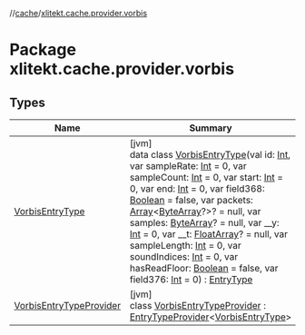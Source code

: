 //[cache](../../index.md)/[xlitekt.cache.provider.vorbis](index.md)

# Package xlitekt.cache.provider.vorbis

## Types

| Name | Summary |
|---|---|
| [VorbisEntryType](-vorbis-entry-type/index.md) | [jvm]<br>data class [VorbisEntryType](-vorbis-entry-type/index.md)(val id: [Int](https://kotlinlang.org/api/latest/jvm/stdlib/kotlin/-int/index.html), var sampleRate: [Int](https://kotlinlang.org/api/latest/jvm/stdlib/kotlin/-int/index.html) = 0, var sampleCount: [Int](https://kotlinlang.org/api/latest/jvm/stdlib/kotlin/-int/index.html) = 0, var start: [Int](https://kotlinlang.org/api/latest/jvm/stdlib/kotlin/-int/index.html) = 0, var end: [Int](https://kotlinlang.org/api/latest/jvm/stdlib/kotlin/-int/index.html) = 0, var field368: [Boolean](https://kotlinlang.org/api/latest/jvm/stdlib/kotlin/-boolean/index.html) = false, var packets: [Array](https://kotlinlang.org/api/latest/jvm/stdlib/kotlin/-array/index.html)&lt;[ByteArray](https://kotlinlang.org/api/latest/jvm/stdlib/kotlin/-byte-array/index.html)?&gt;? = null, var samples: [ByteArray](https://kotlinlang.org/api/latest/jvm/stdlib/kotlin/-byte-array/index.html)? = null, var __y: [Int](https://kotlinlang.org/api/latest/jvm/stdlib/kotlin/-int/index.html) = 0, var __t: [FloatArray](https://kotlinlang.org/api/latest/jvm/stdlib/kotlin/-float-array/index.html)? = null, var sampleLength: [Int](https://kotlinlang.org/api/latest/jvm/stdlib/kotlin/-int/index.html) = 0, var soundIndices: [Int](https://kotlinlang.org/api/latest/jvm/stdlib/kotlin/-int/index.html) = 0, var hasReadFloor: [Boolean](https://kotlinlang.org/api/latest/jvm/stdlib/kotlin/-boolean/index.html) = false, var field376: [Int](https://kotlinlang.org/api/latest/jvm/stdlib/kotlin/-int/index.html) = 0) : [EntryType](../xlitekt.cache.provider/-entry-type/index.md) |
| [VorbisEntryTypeProvider](-vorbis-entry-type-provider/index.md) | [jvm]<br>class [VorbisEntryTypeProvider](-vorbis-entry-type-provider/index.md) : [EntryTypeProvider](../xlitekt.cache.provider/-entry-type-provider/index.md)&lt;[VorbisEntryType](-vorbis-entry-type/index.md)&gt; |
